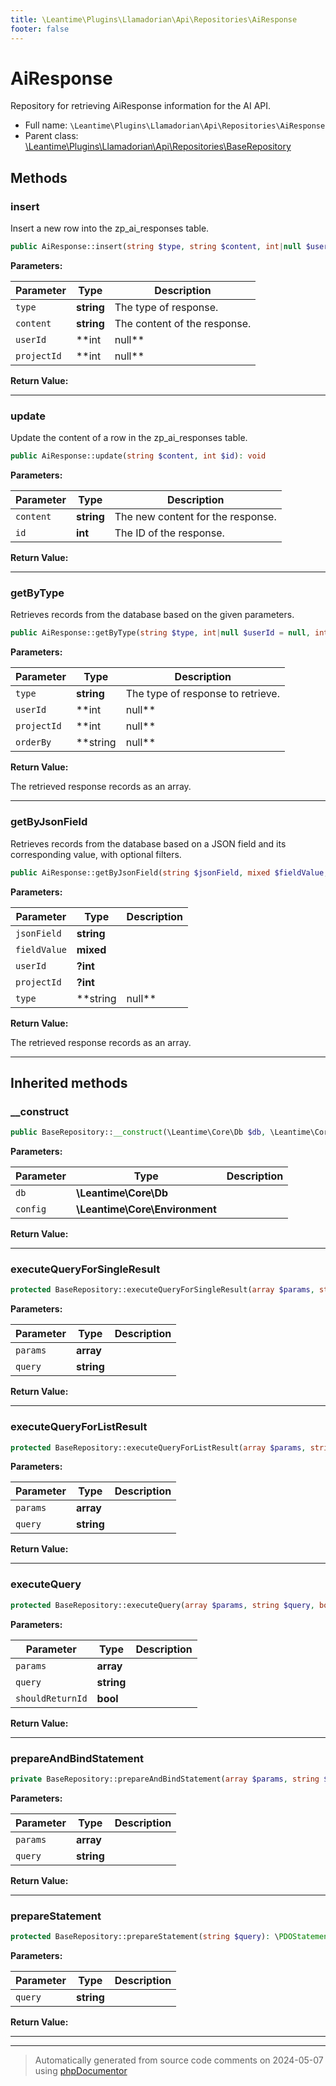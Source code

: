 ```yaml
---
title: \Leantime\Plugins\Llamadorian\Api\Repositories\AiResponse
footer: false
---
```


# AiResponse

Repository for retrieving AiResponse information for the AI API.



* Full name: `\Leantime\Plugins\Llamadorian\Api\Repositories\AiResponse`
* Parent class: [\Leantime\Plugins\Llamadorian\Api\Repositories\BaseRepository](technical/BaseRepository.md)



## Methods

### insert

Insert a new row into the zp_ai_responses table.

```php
public AiResponse::insert(string $type, string $content, int|null $userId = null, int|null $projectId = null): void
```








**Parameters:**

| Parameter | Type | Description |
|-----------|------|-------------|
| `type` | **string** | The type of response. |
| `content` | **string** | The content of the response. |
| `userId` | **int|null** | The ID of the user (optional, default is null). |
| `projectId` | **int|null** | The ID of the project (optional, default is null). |


**Return Value:**





---
### update

Update the content of a row in the zp_ai_responses table.

```php
public AiResponse::update(string $content, int $id): void
```








**Parameters:**

| Parameter | Type | Description |
|-----------|------|-------------|
| `content` | **string** | The new content for the response. |
| `id` | **int** | The ID of the response. |


**Return Value:**





---
### getByType

Retrieves records from the database based on the given parameters.

```php
public AiResponse::getByType(string $type, int|null $userId = null, int|null $projectId = null, string|null $orderBy = null): array
```








**Parameters:**

| Parameter | Type | Description |
|-----------|------|-------------|
| `type` | **string** | The type of response to retrieve. |
| `userId` | **int|null** | (Optional) The user ID to filter the results by. Defaults to null. |
| `projectId` | **int|null** | (Optional) The project ID to filter the results by. Defaults to null. |
| `orderBy` | **string|null** | (Optional) The field to order the results by. Defaults to null. |


**Return Value:**

The retrieved response records as an array.



---
### getByJsonField

Retrieves records from the database based on a JSON field and its corresponding value, with optional filters.

```php
public AiResponse::getByJsonField(string $jsonField, mixed $fieldValue, ?int $userId = null, ?int $projectId = null, string|null $type = null): array
```








**Parameters:**

| Parameter | Type | Description |
|-----------|------|-------------|
| `jsonField` | **string** |  |
| `fieldValue` | **mixed** |  |
| `userId` | **?int** |  |
| `projectId` | **?int** |  |
| `type` | **string|null** | (Optional) The type of response to filter the results by. Defaults to null. |


**Return Value:**

The retrieved response records as an array.



---


## Inherited methods

### __construct



```php
public BaseRepository::__construct(\Leantime\Core\Db $db, \Leantime\Core\Environment $config): mixed
```








**Parameters:**

| Parameter | Type | Description |
|-----------|------|-------------|
| `db` | **\Leantime\Core\Db** |  |
| `config` | **\Leantime\Core\Environment** |  |


**Return Value:**





---
### executeQueryForSingleResult



```php
protected BaseRepository::executeQueryForSingleResult(array $params, string $query): mixed
```








**Parameters:**

| Parameter | Type | Description |
|-----------|------|-------------|
| `params` | **array** |  |
| `query` | **string** |  |


**Return Value:**





---
### executeQueryForListResult



```php
protected BaseRepository::executeQueryForListResult(array $params, string $query): array
```








**Parameters:**

| Parameter | Type | Description |
|-----------|------|-------------|
| `params` | **array** |  |
| `query` | **string** |  |


**Return Value:**





---
### executeQuery



```php
protected BaseRepository::executeQuery(array $params, string $query, bool $shouldReturnId = false): mixed
```








**Parameters:**

| Parameter | Type | Description |
|-----------|------|-------------|
| `params` | **array** |  |
| `query` | **string** |  |
| `shouldReturnId` | **bool** |  |


**Return Value:**





---
### prepareAndBindStatement



```php
private BaseRepository::prepareAndBindStatement(array $params, string $query): \PDOStatement
```








**Parameters:**

| Parameter | Type | Description |
|-----------|------|-------------|
| `params` | **array** |  |
| `query` | **string** |  |


**Return Value:**





---
### prepareStatement



```php
protected BaseRepository::prepareStatement(string $query): \PDOStatement
```








**Parameters:**

| Parameter | Type | Description |
|-----------|------|-------------|
| `query` | **string** |  |


**Return Value:**





---


---
> Automatically generated from source code comments on 2024-05-07 using [phpDocumentor](http://www.phpdoc.org/)
